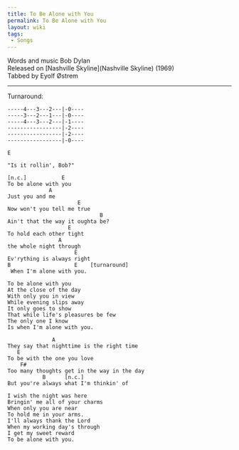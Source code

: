 ```yaml
---
title: To Be Alone with You
permalink: To Be Alone with You
layout: wiki
tags:
 - Songs
---
```


Words and music Bob Dylan  
Released on [Nashville Skyline](Nashville Skyline) (1969)  
Tabbed by Eyolf Østrem

* * * * *

Turnaround:

    -----4---3---2---|-0----
    -----3---2---1---|-0----
    -----4---3---2---|-1----
    -----------------|-2----
    -----------------|-2----
    -----------------|-0----

    E

    "Is it rollin', Bob?"

    [n.c.]           E
    To be alone with you
                 A
    Just you and me
                          E
    Now won't you tell me true
                                 B
    Ain't that the way it oughta be?
                       E
    To hold each other tight
                    A
    the whole night through
                         E
    Ev'rything is always right
    B                    E    [turnaround]
     When I'm alone with you.

    To be alone with you
    At the close of the day
    With only you in view
    While evening slips away
    It only goes to show
    That while life's pleasures be few
    The only one I know
    Is when I'm alone with you.

                  A
    They say that nighttime is the right time
       E
    To be with the one you love
        F#
    Too many thoughts get in the way in the day
               B      [n.c.]
    But you're always what I'm thinkin' of

    I wish the night was here
    Bringin' me all of your charms
    When only you are near
    To hold me in your arms.
    I'll always thank the Lord
    When my working day's through
    I get my sweet reward
    To be alone with you.
